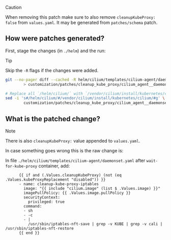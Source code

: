 > [!CAUTION]
> When removing this patch make sure to also remove `cleanupKubeProxy: false` from `values.yaml`. It may be generated from `patches/schema` patch.

## How were patches generated?

First, stage the changes (in `./helm`) and the run:

> [!TIP]
> Skip the `-R` flags if the changes were added.

```bash
git --no-pager diff --cached -R helm/cilium/templates/cilium-agent/daemonset.yaml \
        > customization/patches/cleanup_kube_proxy/cilium_agent__daemonset.yaml.patch

# Replace all `/helm/cilium/` with `/vendor/cilium/install/kubernetes/cilium/`.
sed -i 's#/helm/cilium/#/vendor/cilium/install/kubernetes/cilium/#g' \
        customization/patches/cleanup_kube_proxy/cilium_agent__daemonset.yaml.patch
```

## What is the patched change?

> [!NOTE]
> There is also `cleanupKubeProxy:` value appended to `values.yaml`.

In case something goes wrong this is the raw change is:

In file `./helm/cilium/templates/cilium-agent/daemonset.yaml` after `wait-for-kube-proxy` container, add:

```
      {{ if and (.Values.cleanupKubeProxy) (not (eq .Values.kubeProxyReplacement "disabled")) }}
      - name: cleanup-kube-proxy-iptables
        image: "{{ include "cilium.image" (list $ .Values.image) }}"
        imagePullPolicy: {{ .Values.image.pullPolicy }}
        securityContext:
          privileged: true
        command:
        - sh
        - -c
        - |
          /usr/sbin/iptables-nft-save | grep -v KUBE | grep -v cali | /usr/sbin/iptables-nft-restore
      {{ end }}
```
